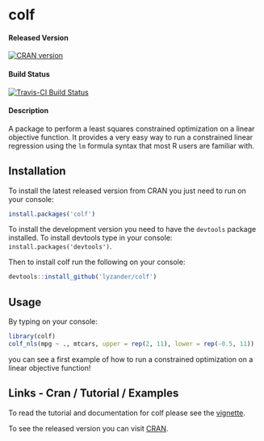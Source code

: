 # colf

#### Released Version

[![CRAN version](http://www.r-pkg.org/badges/version/colf)](https://cran.r-project.org/package=colf)

#### Build Status

[![Travis-CI Build Status](https://travis-ci.org/LyzandeR/colf.svg?branch=master)](https://travis-ci.org/LyzandeR/colf)

#### Description

A package to perform a least squares constrained optimization on a linear objective function. It provides a very easy way to run a constrained linear regression using  the `lm` formula syntax that 
most R users are familiar with.

## Installation

To install the latest released version from CRAN you just need to run on your console:

```r
install.packages('colf')
```

To install the development version you need to have the `devtools` package installed. To install devtools type in your console: `install.packages('devtools')`.

Then to install colf run the following on your console:

```R
devtools::install_github('lyzander/colf')
```

## Usage

By typing on your console:

```R
library(colf)
colf_nls(mpg ~ ., mtcars, upper = rep(2, 11), lower = rep(-0.5, 11))
```

you can see a first example of how to run a constrained optimization on a linear objective function!

## Links - Cran / Tutorial / Examples

To read the tutorial and documentation for colf please see the [vignette](https://cran.r-project.org/web/packages/colf/vignettes/colf.html).

To see the released version you can visit [CRAN](https://cran.r-project.org/package=colf).